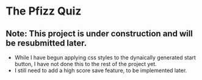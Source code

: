 # The Pfizz Quiz

## Note: This project is under construction and will be resubmitted later.



* While I have begun applying css styles to the dynaically generated start button, I have not done this to the rest of the project yet.
* I still need to add a high score save feature, to be implemented later.
